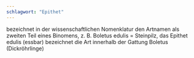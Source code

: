 ```yaml
---
schlagwort: "Epithet"
---
```

bezeichnet in der wissenschaftlichen Nomenklatur den Artnamen als zweiten Teil eines Binomens, z. B. Boletus edulis = Steinpilz, das Epithet edulis (essbar) bezeichnet die Art innerhalb der Gattung Boletus (Dickröhrlinge)

